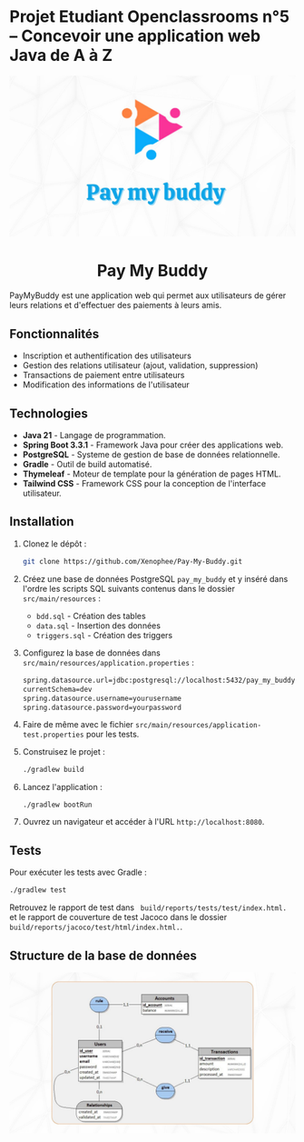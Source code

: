 # Projet Etudiant Openclassrooms n°5 – Concevoir une application web Java de A à Z



<img src="/preview.jpg" alt="Logo de l'application">

<h1 align="center">Pay My Buddy</h1>

PayMyBuddy est une application web qui permet aux utilisateurs de gérer leurs relations et d'effectuer des paiements à leurs amis.



## Fonctionnalités

- Inscription et authentification des utilisateurs
- Gestion des relations utilisateur (ajout, validation, suppression)
- Transactions de paiement entre utilisateurs
- Modification des informations de l'utilisateur


## Technologies

- **Java 21** - Langage de programmation.
- **Spring Boot 3.3.1** - Framework Java pour créer des applications web.
- **PostgreSQL** - Systeme de gestion de base de données relationnelle.
- **Gradle** - Outil de build automatisé.
- **Thymeleaf** - Moteur de template pour la génération de pages HTML.
- **Tailwind CSS** - Framework CSS pour la conception de l'interface utilisateur.



## Installation


1. Clonez le dépôt :
    ```sh
    git clone https://github.com/Xenophee/Pay-My-Buddy.git
    ```


2. Créez une base de données PostgreSQL `pay_my_buddy` et y inséré dans l'ordre les scripts SQL suivants contenus dans le dossier `src/main/resources` :
    - `bdd.sql` - Création des tables
    - `data.sql` - Insertion des données
    - `triggers.sql` - Création des triggers

   
3. Configurez la base de données dans `src/main/resources/application.properties` :
    ```properties
    spring.datasource.url=jdbc:postgresql://localhost:5432/pay_my_buddy?currentSchema=dev
    spring.datasource.username=yourusername
    spring.datasource.password=yourpassword
    ```


4. Faire de même avec le fichier `src/main/resources/application-test.properties` pour les tests.


5. Construisez le projet :
    ```sh
    ./gradlew build
    ```


6. Lancez l'application :
    ```sh
    ./gradlew bootRun
    ```


7. Ouvrez un navigateur et accéder à l'URL `http://localhost:8080`.


## Tests


Pour exécuter les tests avec Gradle :
```sh
./gradlew test
```

Retrouvez le rapport de test dans ` build/reports/tests/test/index.html.` et le rapport de couverture de test Jacoco dans le dossier ` build/reports/jacoco/test/html/index.html.`.



## Structure de la base de données

<img src="/resources/bdd.jpg" alt="Logo de l'application">